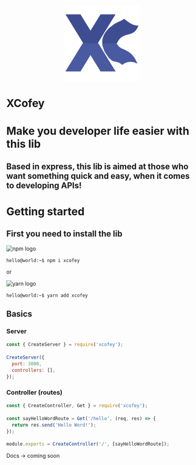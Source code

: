 <p align="center">
  <img src="https://raw.githubusercontent.com/Aldrie/XCofey/master/assets/logo.png" width="200" alt="Logo"/>

  <h1><strong>X</strong>Cofey</h1>
</p>

# Make you developer life easier with this lib
## Based in express, this lib is aimed at those who want something quick and easy, when it comes to developing APIs!

# Getting started
## First you need to **install** the lib
<img src="https://upload.wikimedia.org/wikipedia/commons/thumb/d/db/Npm-logo.svg/540px-Npm-logo.svg.png" width="60" alt="npm logo"/>

```console
hello@world:~$ npm i xcofey
```
or

<img src="https://www.bram.us/wordpress/wp-content/uploads/2016/10/yarn-kitten-full.png" width="80" alt="yarn logo"/>

```console
hello@world:~$ yarn add xcofey
```

## Basics

### Server
```js
const { CreateServer } = require('xcofey');

CreateServer({
  port: 3000,
  controllers: [],
});
```

### Controller (routes)

```js
const { CreateController, Get } = require('xcofey');

const sayHelloWordRoute = Get('/hello', (req, res) => {
  return res.send('Hello Word!');
});

module.exports = CreateController('/', [sayHelloWordRoute]);
```

Docs -> coming soon